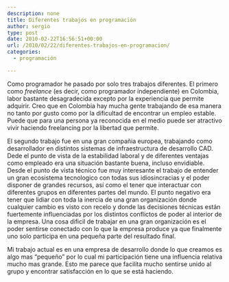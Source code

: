 ```yaml
---
description: none
title: Diferentes trabajos en programación
author: sergio
type: post
date: 2010-02-22T16:56:51+00:00
url: /2010/02/22/diferentes-trabajos-en-programacion/
categories:
  - programación

---
```

Como programador he pasado por solo tres trabajos diferentes. El primero como _freelance_ (es decir, como programador independiente) en Colombia, labor bastante desagradecida excepto por la experiencia que permite adquirir. Creo que en Colombia hay mucha gente trabajando de esa manera no tanto por gusto como por la dificultad de encontrar un empleo estable. Puede que para una persona ya reconocida en el medio puede ser atractivo vivir haciendo freelancing por la libertad que permite.

El segundo trabajo fue en una gran compañia europea, trabajando como desarrollador en distintos sistemas de infraestructura de desarrollo CAD. Dede el punto de vista de la estabilidad laboral y de diferentes ventajas como empleado era una situación bastante buena, incluso envidiable. Desde el punto de vista técnico fue muy interesante el trabajo de entender un gran ecosistema tecnologico con todas sus idiosincracias y el poder disponer de grandes recursos, así como el tener que interactuar con diferentes grupos en diferentes partes del mundo. El punto negativo era tener que lidiar con toda la inercia de una gran organización donde cualquier cambio es visto con recelo y donde las decisiones técnicas están fuertemente influenciadas por los distintos conflictos de poder al interior de la empresa. Una cosa dificil de trabajar en una gran organización es el poder sentirse conectado con lo que la empresa produce ya que finalmente uno solo participa en una pequeña parte del resultado final.

Mi trabajo actual es en una empresa de desarrollo donde lo que creamos es algo mas &#8220;pequeño&#8221; por lo cual mi participación tiene una influencia relativa mucho mas grande. Esto me parece que facilita mucho sentirse unido al grupo y encontrar satisfacción en lo que se está haciendo.
